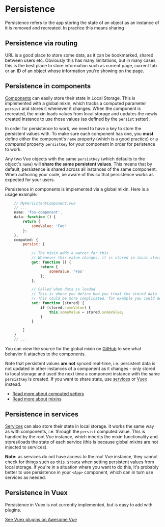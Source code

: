 
# Persistence

Persistence refers to the app storing the state of an object as an instance of it is removed and recreated. In practice this means sharing

## Persistence via routing

URL is a good place to store some data, as it can be bookmarked, shared between users etc. Obviously this has many limitations, but in many cases this is the best place to store information such as current page, current tab or an ID of an object whose information you're showing on the page.

## Persistence in components

[Components](./app/components.md) can easily store their state in Local Storage. This is implemented with a global mixin, which tracks a computed parameter `persist` and stores it whenever it changes. When the component is recreated, the mixin loads values from local storage and updates the newly created instance to use those values (as defined by the `persist` setter).

In order for persistence to work, we need to have a key to store the persistent values with. To make sure each component has one, you **must** define either the component's `name` property (which is a good practice) or a _computed_ property `persistKey` for your component in order for peristence to work.

Any two Vue objects with the same `persistKey` (which defaults to the object's `name`) will **share the same persistent values**. This means that by default, persistence is shared across all instances of the same component. When authoring your code, be aware of this so that persistence works as expected for your users.

Persistence in components is implemented via a global mixin. Here is a usage example:

```js
	// MyPersistentComponent.vue
	// ...
	name: 'foo-component',
	data: function () {
		return {
			someValue: 'Foo'
		};
	},
	computed: {
		persist: {

			// The mixin adds a watcer for this
			// Whenever this value changes, it is stored in local storage
			get: function () {
				return {
					someValue: 'Foo'
				};
			},

			// Called when data is loaded
			// This is where you define how you treat the stored data
			// This could be more complicated, for example you could decide to load the values only with current route
			set: function (stored) {
				if (stored.someValue) {
					this.someValue = stored.someValue;
				}
			}

		}
	}
	// ...
```

You can view the source for the global mixin on [GitHub](https://github.com/Eiskis/vue-webpack/tree/master/src/vue/mixins/persist.js) to see what behavior it attaches to the components.

Note that persistent values **are not** synced real-time, i.e. persistent data is not updated in other instances of a component as it changes - only stored to local storage and used the next time a component instance with the same `persistKey` is created. If you want to share state, use [services](../app/services.md) or [Vuex](../app/vuex.md) instead.

- [Read more about computed setters](https://vuejs.org/guide/computed.html#Computed-Setter)
- [Read more about mixins](https://vuejs.org/v2/guide/mixins.html)

## Persistence in services

[Services](../app/services.md) can also store their state in local storage. It works the same way as with components, i.e. through the `persist` computed value. This is handled by the root Vue instance, which inherits the mixin functionality and stores/loads the state of each service (this is because global mixins are not injected to services).

**Note:** as services do not have access to the root Vue instance, they cannot check for things such as `this.$route` when setting persistent values from local storage. If you're in a situation where you want to do this, it's probably better to use persistence in your `<App>` component, which can in turn use services as needed.

## Persistence in Vuex

Persistence in Vuex is not currently implemented, but is easy to add with plugins.

[See Vuex plugins on Awesome Vue](https://github.com/vuejs/awesome-vue#vuex-utilities)

